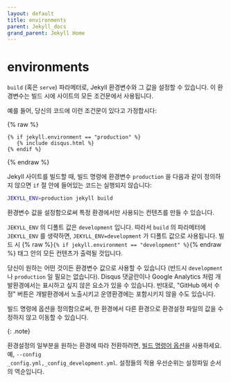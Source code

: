 ```yaml
---
layout: default
title: environments
parent: Jekyll_docs
grand_parent: Jekyll Home
---
```


# environments



<!--
In the `build` (or `serve`) arguments, you can specify a Jekyll environment
and value. The build will then apply this value in any conditional statements
in your content.
-->
`build` (혹은 `serve`) 파라메터로, Jekyll 환경변수와
그 값을 설정할 수 있습니다.  이 환경변수는 빌드 시에 사이트의 모든 조건문에서
사용됩니다.

<!--
For example, suppose you set this conditional statement in your code:
-->
예를 들어, 당신의 코드에 이런 조건문이 있다고 가정합시다:

{% raw %}
```liquid
{% if jekyll.environment == "production" %}
   {% include disqus.html %}
{% endif %}
```
{% endraw %}

<!--
When you build your Jekyll site, the content inside the `if` statement won't be
run unless you also specify a `production` environment in the build command,
like this:
-->
Jekyll 사이트를 빌드할 때, 빌드 명령에 환경변수 `production` 을
다음과 같이 정의하지 않으면 `if` 절 안에 들어있는 코드는 실행되지
않습니다:

```sh
JEKYLL_ENV=production jekyll build
```

<!--
Specifying an environment value allows you to make certain content available
only within specific environments.
-->
환경변수 값을 설정함으로써
특정 환경에서만 사용되는 컨텐츠를 만들 수 있습니다.

<!--
The default value for `JEKYLL_ENV` is `development`. Therefore if you omit
`JEKYLL_ENV` from the build arguments, the default value will be
`JEKYLL_ENV=development`. Any content inside
{% raw %}`{% if jekyll.environment == "development" %}`{% endraw %} tags will
automatically appear in the build.
-->
`JEKYLL_ENV` 의 디폴트 값은 `development` 입니다. 따라서
`build` 의 파라메터에 `JEKYLL_ENV` 를 생략하면,
`JEKYLL_ENV=development` 가 디폴트 값으로 사용됩니다. 빌드 시
{% raw %}`{% if jekyll.environment == "development" %}`{% endraw %} 태그
안의 모든 컨텐츠가 출력될 것입니다.

<!--
Your environment values can be anything you want (not just `development` or
`production`). Some elements you might want to hide in development
environments include Disqus comment forms or Google Analytics. Conversely,
you might want to expose an "Edit me in GitHub" button in a development
environment but not include it in production environments.
-->
당신이 원하는 어떤 것이든 환경변수 값으로 사용할 수 있습니다 (반드시 `development` 나
`production` 일 필요는 없습니다). Disqus 댓글란이나 Google Analytics 처럼
개발환경에서는 표시하고 싶지 않은 요소가 있을 수 있습니다. 반대로,
"GitHub 에서 수정" 버튼은 개발환경에서 노출시키고
운영환경에는 포함시키지 않을 수도 있습니다.

<!--
By specifying the option in the build command, you avoid having to change
values in your configuration files when moving from one environment to another.
-->
빌드 명령에 옵션을 정의함으로써, 한 환경에서 다른 환경으로
환경설정 파일의 값을 수정하지 않고 이동할 수 있습니다.

{: .note}
<!--
To switch part of your config settings depending on the environment, use the
<a href="/docs/configuration/options/#build-command-options">build command option</a>,
for example <code>--config _config.yml,_config_development.yml</code>. Settings
in later files override settings in earlier files.
-->
환경설정의 일부분을 원하는 환경에 따라 전환하려면,
<a href="/docs/Jekyll/Jekyll Home/Jekyll_docs/configuration/options/">빌드 명령어 옵션</a>을
사용하세요. 예, <code>--config _config.yml,_config_development.yml</code>. 설정들의
적용 우선순위는 설정파일 순서의 역순입니다.
